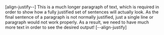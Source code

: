 [align-justify--]
This is a much longer paragraph of text, which is required in order to show how a fully justified set of sentences will actually look. As the final sentence of a paragraph is not normally justified, just a single line or paragraph would not work properly. As a result, we need to have much more text in order to see the desired output!
[--align-justify]